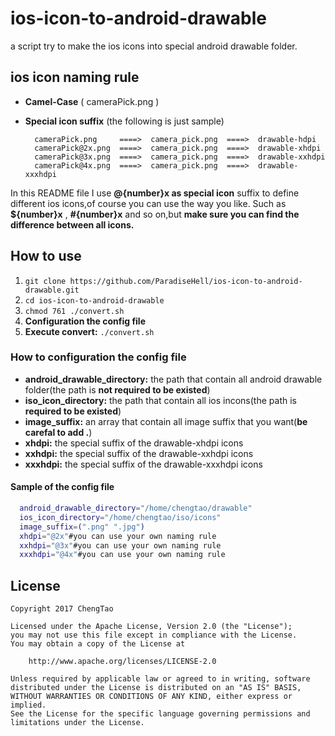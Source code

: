 # ios-icon-to-android-drawable

a script try to make the ios icons into special android drawable folder.

## ios icon naming rule

- **Camel-Case** ( cameraPick.png )
- **Special icon suffix** (the following is just sample)

		cameraPick.png     ====>  camera_pick.png  ====>  drawable-hdpi
		cameraPick@2x.png  ====>  camera_pick.png  ====>  drawable-xhdpi
		cameraPick@3x.png  ====>  camera_pick.png  ====>  drawable-xxhdpi
		cameraPick@4x.png  ====>  camera_pick.png  ====>  drawable-xxxhdpi
	
In this README file I use **@{number}x as special icon** suffix to define different ios icons,of course
you can use the way you like. Such as **${number}x** , **#{number}x** and so on,but **make sure you can
find the difference between all icons.**

## How to use

1. `git clone https://github.com/ParadiseHell/ios-icon-to-android-drawable.git`
2. `cd ios-icon-to-android-drawable`
3. `chmod 761 ./convert.sh`
4. **Configuration the config file**
5. **Execute convert:** `./convert.sh`

### How to configuration the config file

- **android_drawable_directory:** the path that contain all android drawable folder(the path is **not required to be existed**)
- **iso_icon_directory:** the path that contain all ios incons(the path is **required to be existed**)
- **image_suffix:** an array that contain all image suffix that you want(**be carefal to add .**)
- **xhdpi:** the special suffix of the drawable-xhdpi icons
- **xxhdpi:** the special suffix of the drawable-xxhdpi icons
- **xxxhdpi:** the special suffix of the drawable-xxxhdpi icons

#### Sample of the config file
```sh
  android_drawable_directory="/home/chengtao/drawable"
  ios_icon_directory="/home/chengtao/iso/icons"
  image_suffix=(".png" ".jpg")
  xhdpi="@2x"#you can use your own naming rule
  xxhdpi="@3x"#you can use your own naming rule
  xxxhdpi="@4x"#you can use your own naming rule
```

## License

	Copyright 2017 ChengTao

	Licensed under the Apache License, Version 2.0 (the "License");
	you may not use this file except in compliance with the License.
	You may obtain a copy of the License at
		
		http://www.apache.org/licenses/LICENSE-2.0
		
	Unless required by applicable law or agreed to in writing, software
	distributed under the License is distributed on an "AS IS" BASIS,
	WITHOUT WARRANTIES OR CONDITIONS OF ANY KIND, either express or implied.
	See the License for the specific language governing permissions and
	limitations under the License.
